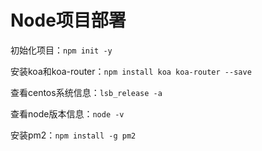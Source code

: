# Node项目部署

初始化项目：`npm init -y`

安装koa和koa-router：`npm install koa koa-router --save`

查看centos系统信息：`lsb_release -a`

查看node版本信息：`node -v`

安装pm2：`npm install -g pm2`